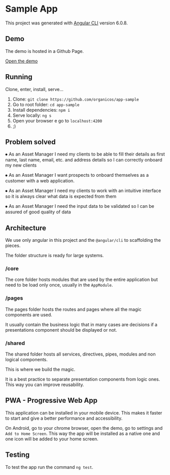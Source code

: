 # Sample App

This project was generated with [Angular CLI](https://github.com/angular/angular-cli) version 6.0.8.

## Demo

The demo is hosted in a Github Page. 

[Open the demo](https://organicos.github.io/app-sample/)

## Running

Clone, enter, install, serve...

1. Clone: `git clone https://github.com/organicos/app-sample`
2. Go to root folder: `cd app-sample`
3. Install dependencies: `npm i`
4. Serve locally: `ng s`
5. Open your browser e go to `localhost:4200`
6. ;)

## Problem solved

⦁	As an Asset Manager I need my clients to be able to fill their details as first name, last name, email, etc. and address details so I can correctly onboard my new clients

⦁	As an Asset Manager I want prospects to onboard themselves as a customer with a web application.

⦁	As an Asset Manager I need my clients to work with an intuitive interface so it is always clear what data is expected from them

⦁	As an Asset Manager I need the input data to be validated so I can be assured of good quality of data


## Architecture

We use only angular in this project and the `@angular/cli` to scaffolding the pieces.

The folder structure is ready for large systems.

### /core

The core folder hosts modules that are used by the entire application but need to be load only once, usually in the `AppModule`.

### /pages

The pages folder hosts the routes and pages where all the magic components are used.

It usually contain the business logic that in many cases are decisions if a presentations component should be displayed or not.

### /shared

The shared folder hosts all services, directives, pipes, modules and non logical components.

This is where we build the magic.

It is a best practice to separate presentation components from logic ones. This way you can improve reusability.

## PWA - Progressive Web App

This application can be installed in your mobile device. This makes it faster to start and give a better performance and accessibility.

On Android, go to your chrome browser, open the demo, go to settings and `Add to Home Screen`. This way the app will be installed as a native one and one icon will be added to your home screen.

## Testing

To test the app run the command `ng test`.